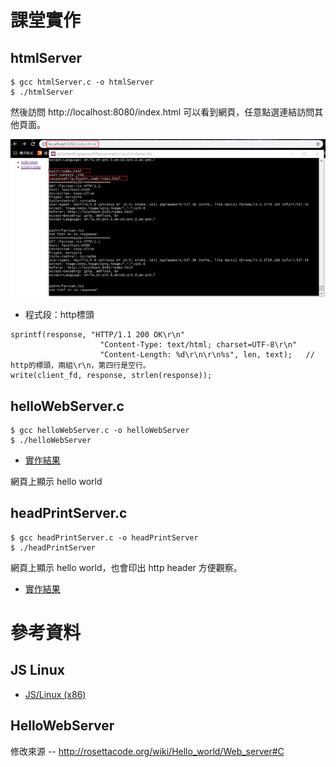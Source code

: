 # 課堂實作

## htmlServer

```
$ gcc htmlServer.c -o htmlServer
$ ./htmlServer
```
然後訪問 http://localhost:8080/index.html 可以看到網頁，任意點選連結訪問其他頁面。

![實作結果](picture/htmlServer.png)

* 程式段：http標頭

```
sprintf(response, "HTTP/1.1 200 OK\r\n"
                    "Content-Type: text/html; charset=UTF-8\r\n"
                    "Content-Length: %d\r\n\r\n%s", len, text);   // http的標頭，兩組\r\n，第四行是空行。
write(client_fd, response, strlen(response));
```

## helloWebServer.c

```
$ gcc helloWebServer.c -o helloWebServer
$ ./helloWebServer
```
* [實作結果](/picture/helloWebServer.png)

網頁上顯示 hello world

## headPrintServer.c

```
$ gcc headPrintServer.c -o headPrintServer
$ ./headPrintServer
```

網頁上顯示 hello world，也會印出 http header 方便觀察。

* [實作結果](/picture/headPrintbServer.png)


# 參考資料

## JS Linux

* [JS/Linux (x86)](https://bellard.org/jslinux/vm.html?url=https://bellard.org/jslinux/buildroot-x86.cfg)

## HelloWebServer

修改來源 -- http://rosettacode.org/wiki/Hello_world/Web_server#C